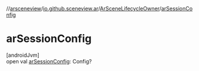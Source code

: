 //[arsceneview](../../../index.md)/[io.github.sceneview.ar](../index.md)/[ArSceneLifecycleOwner](index.md)/[arSessionConfig](ar-session-config.md)

# arSessionConfig

[androidJvm]\
open val [arSessionConfig](ar-session-config.md): Config?
